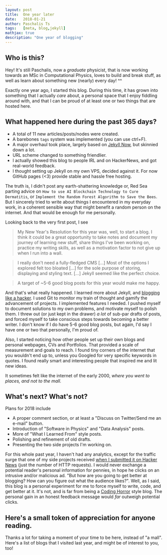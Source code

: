 ```yaml
---
layout: post
title:  One year later
date:   2018-01-21
author: Paschalis Ts
tags:   [meta, blog,jekyll]
mathjax: true
description: "One year of blogging"
---
```





## Who is this?

Hey! It's still Paschalis, now a *graduate* physicist, that is now working towards an MSc in Computational Physics, loves to build and break stuff, as well as learn about something new (nearly) every day! ^^

Exactly one year ago, I started this blog. During this time, it has grown into something that I actually *care* about, a personal space that I enjoy fiddling around with, and that I can be proud of at least one or two things that are hosted here.

## What happened here during the past 365 days?
- A total of 11 new articles/posts/nodes were created.
- A barebones `tags` system was implemented (you can use ctrl+F).
- A major overhaul took place, largely based on [Jekyll Now](https://github.com/barryclark/jekyll-now), but skinnied down a lot. 
- URL scheme changed to something friendlier.
- I actually showed this blog to people IRL and on HackerNews, and got real-world feedback.
- I thought setting up Jekyll on my own VPS, decided against it. For now GitHub pages (<3) provide stable and hassle free hosting.

The truth is, I didn't post any earth-shattering knowledge or, Red Sea parting advice on `How to use AI Blockchain Technology to Cure Dermatitis`, or `Implement the Random Forest Algorithm to Save the Bees`. But I sincerely tried to write about things I encountered in my everyday work, in a coherent sensible way that might benefit a random person on the internet. And that would be enough for me personally.

Looking back to the very first post, I see
> My New Year's Resolution for this year was, well, to start a blog. I think it could be a great opportunity to take notes and document my journey of learning new stuff, share things I've been working on, practice my writing skills, as well as a motivation factor to not give up when I run into a wall.   

> I really don't need a fully-fledged CMS [...]  Most of the options I explored felt too bloated [...] for the sole purpose of storing, displaying and styling text. [...] Jekyll seemed like the perfect choice.   

> A target of ~5-6 good blog posts for this year would make me happy.   


And that's what really happened. I learned more about Jekyll, and [blogging like a hacker](http://tom.preston-werner.com/2008/11/17/blogging-like-a-hacker.html). I used Git to monitor my train of thought and gamify the advancement of projects. I implemented features I needed. I pushed myself to document solutions to my own problems, and motivate myself to polish them. I threw out (or just kept in the drawer) *a lot* of sub-par drafts of posts, and forced myself to take conscious steps towards becoming a better writer. I don't know if I do have 5-6 good blog posts, but again, I'd say I have one or two that personally, I'm proud of.


Also, I started noticing how other people set up their own blogs and personal webpages, CVs and Portfolios. That provided a scale of measurement and goals to reach. I found tiny corners of the internet that you wouldn't end up to, unless you Googled for very specific keywords in quotes. I found really smart and interesting people that inspired me and lit new ideas. 

It sometimes felt like the internet of the early 2000, *where you went to places, and not to the mall.*

## What's next? What's not?

Plans for 2018 include
- A proper comment section, or at least a "Discuss on Twitter/Send me an e-mail" button.
- Introduction of "Software in Physics" and "Data Analysis" posts.
- More of "What I Learned From" style posts.
- Polishing and refinement of old drafts.
- Presenting the two side projects I'm working on.


For this whole past year, I haven't had any analytics, except for the traffic surge that one of my side projects received [when I submitted it on Hacker News](https://tpaschalis.github.io/tweetstreamspace-was-on-hn/) (just the number of HTTP requests). I would never exchange a potential reader's personal information for pennies, in hope he clicks on an intrusive and/or malicious ad. "But how are you going to get better at blogging? How can you figure out what the audience likes?". Well, as I said, this blog is a personal experiment for me to force myself to write, code, and get better at it. It's not, and is far from being a [Coding Horror](https://blog.codinghorror.com/) style blog. The personal gain in an honest feedback message would *far* outweigh potential clicks.


## Here's a small token of appreciation for anyone reading.

Thanks a lot for taking a moment of your time to be here, instead of "a mall".
Here's a list of blogs that I visited last year, and might be of interest to you, too!


